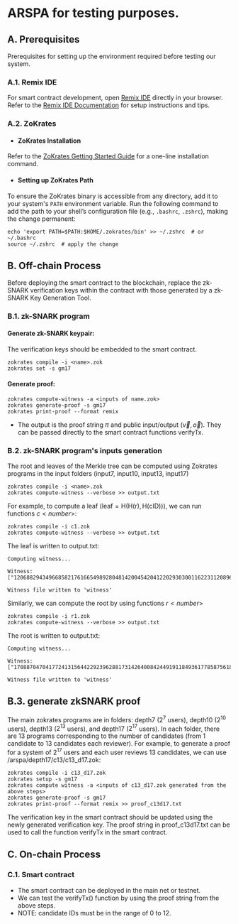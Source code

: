 # ARSPA for testing purposes.

## A. Prerequisites
  Prerequisites for setting up the environment required before testing our system.

  ### A.1. Remix IDE
  For smart contract development, open [Remix IDE](https://remix.ethereum.org/) directly in your browser.  
  Refer to the [Remix IDE Documentation](https://remix-ide.readthedocs.io/en/latest/) for setup instructions and tips.

  
  ### A.2. ZoKrates
  - #### ZoKrates Installation
  Refer to the [ZoKrates Getting Started Guide](https://zokrates.github.io/gettingstarted.html) for a one-line installation command.
  
  - #### Setting up ZoKrates Path
  To ensure the ZoKrates binary is accessible from any directory, add it to your system's `PATH` environment variable. 
  Run the following command to add the path to your shell’s configuration file (e.g., `.bashrc`, `.zshrc`), making the change permanent:
  ```
  echo 'export PATH=$PATH:$HOME/.zokrates/bin' >> ~/.zshrc  # or ~/.bashrc
  source ~/.zshrc  # apply the change
  ```

## B. Off-chain Process 
Before deploying the smart contract to the blockchain, replace the zk-SNARK verification keys within the contract with those generated by a zk-SNARK Key Generation Tool.

### B.1. zk-SNARK program
  #### Generate zk-SNARK keypair: 
  The verification keys should be embedded to the smart contract.
  ```
  zokrates compile -i <name>.zok
  zokrates set -s gm17
  ```
  #### Generate proof:
  ```
  zokrates compute-witness -a <inputs of name.zok>
  zokrates generate-proof -s gm17
  zokrates print-proof --format remix
  ```
- The output is the proof string $\pi$ and public input/output ($\vec{v},\vec{o}$). They can be passed directly to the smart contract functions $\mathsf{verifyTx}$.

### B.2. zk-SNARK program's inputs generation
The root and leaves of the Merkle tree can be computed using Zokrates programs in the input folders (input7, input10, input13, input17)
  ```
  zokrates compile -i <name>.zok
  zokrates compute-witness --verbose >> output.txt
  ```

For example, to compute a leaf ($\mathsf{leaf = H(H(r),H(cID))}$), we can run functions $c<number>$:
  ```
  zokrates compile -i c1.zok
  zokrates compute-witness --verbose >> output.txt
  ```

The leaf is written to output.txt:
  ```
  Computing witness...

  Witness: 
  ["12068829434966858217616654989280481420045420412202930300116223112089659876982"]

  Witness file written to 'witness'
  ```

Similarly, we can compute the root by using functions $r<number>$
  ```
  zokrates compile -i r1.zok
  zokrates compute-witness --verbose >> output.txt
  ```

The root is written to output.txt:
  ```
  Computing witness...

  Witness: 
  ["17088704704177241315644229239628817314264008424491911849361778587561865360994"]

  Witness file written to 'witness'
  ```
## B.3. generate zkSNARK proof
The main zokrates programs are in folders: depth7 ($2^7$ users), depth10 ($2^{10}$ users), depth13 ($2^{13}$ users), and depth17 ($2^{17}$ users).
In each folder, there are 13 programs corresponding to the number of candidates (from 1 candidate to 13 candidates each reviewer).
For example, to generate a proof for a system of $2^{17}$ users and each user reviews 13 candidates, we can use /arspa/depth17/c13/c13_d17.zok:
  ```
  zokrates compile -i c13_d17.zok
  zokrates setup -s gm17
  zokrates compute witness -a <inputs of c13_d17.zok generated from the above steps>
  zokrates generate-proof -s gm17
  zokrates print-proof --format remix >> proof_c13d17.txt
  ```
The verification key in the smart contract should be updated using the newly generated verification key.
The proof string in proof_c13d17.txt can be used to call the function verifyTx in the smart contract.

## C. On-chain Process
### C.1. Smart contract
- The smart contract can be deployed in the main net or testnet.
- We can test the verifyTx() function by using the proof string from the above steps.
- NOTE: candidate IDs must be in the range of 0 to 12.
